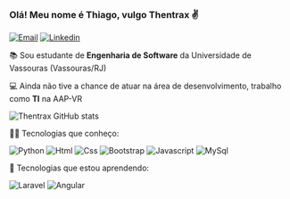 <h3>Olá! Meu nome é Thiago, vulgo Thentrax ✌</h3>

[![Email](https://img.shields.io/badge/Gmail-D14836?style=for-the-badge&logo=gmail&logoColor=white)](thiagoc1415@gmail.com)
[![Linkedin](https://img.shields.io/badge/LinkedIn-0077B5?style=for-the-badge&logo=linkedin&logoColor=white)](https://www.linkedin.com/in/thiago-cardoso-256763186/)


<p>📚 Sou estudante de <b>Engenharia de Software</b> da Universidade de Vassouras (Vassouras/RJ)</p>

<p>💻 Ainda não tive a chance de atuar na área de desenvolvimento, trabalho como <b>TI</b> na AAP-VR</p>

![Thentrax GitHub stats](https://github-readme-stats.vercel.app/api?username=thentrax&show_icons=true&theme=dark)


<p>👨‍💻 Tecnologias que conheço:</p>

![Python](https://img.shields.io/badge/Python-14354C?style=for-the-badge&logo=python&logoColor=white)
![Html](https://img.shields.io/badge/HTML5-E34F26?style=for-the-badge&logo=html5&logoColor=white)
![Css](https://img.shields.io/badge/CSS3-1572B6?style=for-the-badge&logo=css3&logoColor=white)
![Bootstrap](https://img.shields.io/badge/Bootstrap-563D7C?style=for-the-badge&logo=bootstrap&logoColor=white)
![Javascript](https://img.shields.io/badge/JavaScript-F7DF1E?style=for-the-badge&logo=javascript&logoColor=black)
![MySql](https://img.shields.io/badge/MySQL-00000F?style=for-the-badge&logo=mysql&logoColor=white)

<p>📖 Tecnologias que estou aprendendo:</p>

![Laravel](https://img.shields.io/badge/Laravel-FF2D20?style=for-the-badge&logo=laravel&logoColor=white)
![Angular](https://img.shields.io/badge/Angular-DD0031?style=for-the-badge&logo=angular&logoColor=white)
<!--
**Thentrax/thentrax** is a ✨ _special_ ✨ repository because its `README.md` (this file) appears on your GitHub profile.

Here are some ideas to get you started:

- 🔭 I’m currently working on ...
- 🌱 I’m currently learning ...
- 👯 I’m looking to collaborate on ...
- 🤔 I’m looking for help with ...
- 💬 Ask me about ...
- 📫 How to reach me: ...
- 😄 Pronouns: ...
- ⚡ Fun fact: ...
-->
